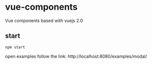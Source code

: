 # vue-components
Vue components based with vuejs 2.0

## start
```
npm start
```
open examples follow the link:
http://localhost:8080/examples/modal/